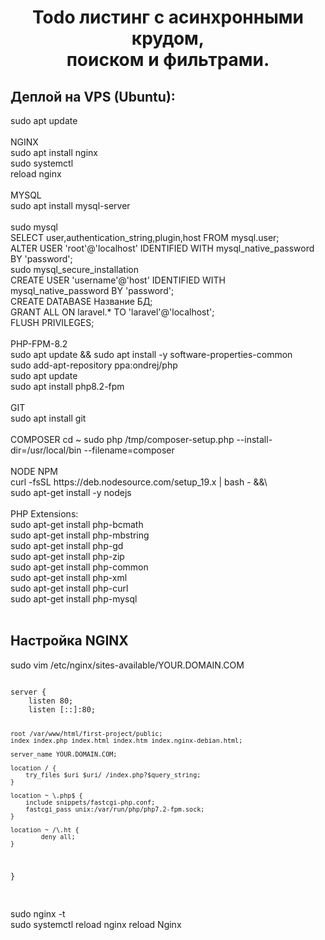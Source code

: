 <h1 align="center"> Todo листинг с асинхронными крудом,
    <br>поиском и фильтрами. </h1> 
    <h2>Деплой на VPS (Ubuntu):</h2> 
    sudo apt update<br><br> 
    NGINX<br>
    sudo apt install nginx <br> 
    sudo systemctl <br> 
    reload nginx<br><br> 
    MYSQL<br> 
    sudo apt install mysql-server<br><br> 
    sudo mysql<br>
    SELECT user,authentication_string,plugin,host FROM mysql.user;<br> 
    ALTER USER 'root'@'localhost' IDENTIFIED WITH mysql_native_password BY 'password';<br> 
    sudo mysql_secure_installation<br> 
    CREATE USER 'username'@'host' IDENTIFIED WITH mysql_native_password BY 'password';<br> 
    CREATE DATABASE Название БД;<br>
    GRANT ALL ON laravel.* TO 'laravel'@'localhost';<br>
    FLUSH PRIVILEGES;<br><br> 
    PHP-FPM-8.2<br> 
    sudo apt update && sudo apt install -y software-properties-common<br> 
    sudo add-apt-repository ppa:ondrej/php<br> 
    sudo apt update <br> 
    sudo apt install php8.2-fpm<br><br> 
    GIT<br>
    sudo apt install git<br><br> 
    COMPOSER cd ~ sudo php /tmp/composer-setup.php --install-dir=/usr/local/bin --filename=composer<br><br> 
    NODE NPM <br>
    curl -fsSL https://deb.nodesource.com/setup_19.x | bash - &&\ <br> 
    sudo apt-get install -y nodejs<br><br> 
    PHP Extensions:<br> 
    sudo apt-get install php-bcmath<br> 
    sudo apt-get install php-mbstring<br> 
    sudo apt-get install php-gd<br> 
    sudo apt-get install php-zip<br> 
    sudo apt-get install php-common<br> 
    sudo apt-get install php-xml<br> 
    sudo apt-get install php-curl<br> 
    sudo apt-get install php-mysql<br> <br> 

<h2>Настройка NGINX</h2>
sudo vim /etc/nginx/sites-available/YOUR.DOMAIN.COM
<pre>
<code>
server {
    listen 80;
    listen [::]:80;

    root /var/www/html/first-project/public;
    index index.php index.html index.htm index.nginx-debian.html;

    server_name YOUR.DOMAIN.COM;

    location / {
        try_files $uri $uri/ /index.php?$query_string;
    }

    location ~ \.php$ {
        include snippets/fastcgi-php.conf;
        fastcgi_pass unix:/var/run/php/php7.2-fpm.sock;
    }

    location ~ /\.ht {
            deny all;
    }
}
</code>  
</pre>
sudo nginx -t<br>
sudo systemctl reload nginx reload Nginx
